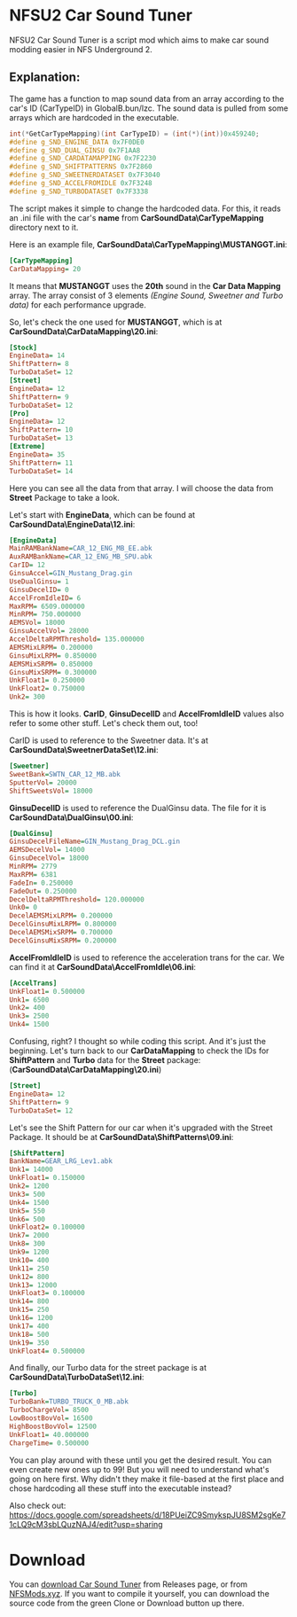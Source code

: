 # NFSU2 Car Sound Tuner
NFSU2 Car Sound Tuner is a script mod which aims to make car sound modding easier in NFS Underground 2.

## Explanation:
The game has a function to map sound data from an array according to the car's ID (CarTypeID) in GlobalB.bun/lzc. The sound data is pulled from some arrays which are hardcoded in the executable.

```cpp
int(*GetCarTypeMapping)(int CarTypeID) = (int(*)(int))0x459240;
#define g_SND_ENGINE_DATA 0x7F0DE0
#define g_SND_DUAL_GINSU 0x7F1AA8
#define g_SND_CARDATAMAPPING 0x7F2230
#define g_SND_SHIFTPATTERNS 0x7F2860
#define g_SND_SWEETNERDATASET 0x7F3040
#define g_SND_ACCELFROMIDLE 0x7F3248
#define g_SND_TURBODATASET 0x7F3338
```

The script makes it simple to change the hardcoded data. For this, it reads an .ini file with the car's **name** from **CarSoundData\CarTypeMapping** directory next to it.

Here is an example file, **CarSoundData\CarTypeMapping\MUSTANGGT.ini**:

```ini
[CarTypeMapping]
CarDataMapping= 20
```

It means that **MUSTANGGT** uses the **20th** sound in the **Car Data Mapping** array. The array consist of 3 elements *(Engine Sound, Sweetner and Turbo data)* for each performance upgrade.

So, let's check the one used for **MUSTANGGT**, which is at **CarSoundData\CarDataMapping\20.ini**:
```ini
[Stock]
EngineData= 14
ShiftPattern= 8
TurboDataSet= 12
[Street]
EngineData= 12
ShiftPattern= 9
TurboDataSet= 12
[Pro]
EngineData= 12
ShiftPattern= 10
TurboDataSet= 13
[Extreme]
EngineData= 35
ShiftPattern= 11
TurboDataSet= 14
```
Here you can see all the data from that array. I will choose the data from **Street** Package to take a look.

Let's start with **EngineData**, which can be found at **CarSoundData\EngineData\12.ini**:
```ini
[EngineData]
MainRAMBankName=CAR_12_ENG_MB_EE.abk
AuxRAMBankName=CAR_12_ENG_MB_SPU.abk
CarID= 12
GinsuAccel=GIN_Mustang_Drag.gin
UseDualGinsu= 1
GinsuDecelID= 0
AccelFromIdleID= 6
MaxRPM= 6509.000000
MinRPM= 750.000000
AEMSVol= 18000
GinsuAccelVol= 28000
AccelDeltaRPMThreshold= 135.000000
AEMSMixLRPM= 0.200000
GinsuMixLRPM= 0.850000
AEMSMixSRPM= 0.850000
GinsuMixSRPM= 0.300000
UnkFloat1= 0.250000
UnkFloat2= 0.750000
Unk2= 300
```
This is how it looks. **CarID**, **GinsuDecelID** and **AccelFromIdleID** values also refer to some other stuff. Let's check them out, too!

CarID is used to reference to the Sweetner data. It's at **CarSoundData\SweetnerDataSet\12.ini**:
```ini
[Sweetner]
SweetBank=SWTN_CAR_12_MB.abk
SputterVol= 20000
ShiftSweetsVol= 18000
```
 **GinsuDecelID** is used to reference the DualGinsu data. 
 The file for it is **CarSoundData\DualGinsu\00.ini**:
```ini
[DualGinsu]
GinsuDecelFileName=GIN_Mustang_Drag_DCL.gin
AEMSDecelVol= 14000
GinsuDecelVol= 18000
MinRPM= 2779
MaxRPM= 6381
FadeIn= 0.250000
FadeOut= 0.250000
DecelDeltaRPMThreshold= 120.000000
Unk0= 0
DecelAEMSMixLRPM= 0.200000
DecelGinsuMixLRPM= 0.800000
DecelAEMSMixSRPM= 0.700000
DecelGinsuMixSRPM= 0.200000
```
**AccelFromIdleID** is used to reference the acceleration trans for the car. We can find it at **CarSoundData\AccelFromIdle\06.ini**:
```ini
[AccelTrans]
UnkFloat1= 0.500000
Unk1= 6500
Unk2= 400
Unk3= 2500
Unk4= 1500
```
Confusing, right? I thought so while coding this script. And it's just the beginning. Let's turn back to our **CarDataMapping** to check the IDs for **ShiftPattern** and **Turbo** data for the **Street** package: (**CarSoundData\CarDataMapping\20.ini**)
```ini
[Street]
EngineData= 12
ShiftPattern= 9
TurboDataSet= 12
```
Let's see the Shift Pattern for our car when it's upgraded with the Street Package. It should be at **CarSoundData\ShiftPatterns\09.ini**:
```ini
[ShiftPattern]
BankName=GEAR_LRG_Lev1.abk
Unk1= 14000
UnkFloat1= 0.150000
Unk2= 1200
Unk3= 500
Unk4= 1500
Unk5= 550
Unk6= 500
UnkFloat2= 0.100000
Unk7= 2000
Unk8= 300
Unk9= 1200
Unk10= 400
Unk11= 250
Unk12= 800
Unk13= 12000
UnkFloat3= 0.100000
Unk14= 800
Unk15= 250
Unk16= 1200
Unk17= 400
Unk18= 500
Unk19= 350
UnkFloat4= 0.500000
```
And finally, our Turbo data for the street package is at **CarSoundData\TurboDataSet\12.ini**:
```ini
[Turbo]
TurboBank=TURBO_TRUCK_0_MB.abk
TurboChargeVol= 8500
LowBoostBovVol= 16500
HighBoostBovVol= 12500
UnkFloat1= 40.000000
ChargeTime= 0.500000
```

You can play around with these until you get the desired result. You can even create new ones up to 99! But you will need to understand what's going on here first. Why didn't they make it file-based at the first place and chose hardcoding all these stuff into the executable instead?

Also check out: https://docs.google.com/spreadsheets/d/18PUeiZC9SmykspJU8SM2sgKe71cLQ9cM3sbLQuzNAJ4/edit?usp=sharing

# Download
You can [download Car Sound Tuner](https://github.com/nlgzrgn/NFSU2CarSoundTuner/releases) from Releases page, or from [NFSMods.xyz](https://www.nfsmods.xyz).
If you want to compile it yourself, you can download the source code from the green Clone or Download button up there.
